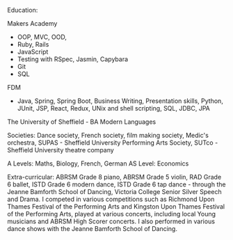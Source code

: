 Education:

Makers Academy

* OOP, MVC, OOD, 
* Ruby, Rails
* JavaScript
* Testing with RSpec, Jasmin, Capybara
* Git 
* SQL

FDM
* Java, Spring, Spring Boot, Business Writing, Presentation skills, Python, JUnit, JSP, React, Redux, UNix and shell scripting, SQL, JDBC, JPA

The University of Sheffield - BA Modern Languages

Societies: Dance society, French society, film making society, Medic's orchestra, SUPAS - Sheffield University Performing Arts Society, SUTco - Sheffield University 
theatre company

A Levels: Maths, Biology, French, German
AS Level: Economics

Extra-curricular:
ABRSM Grade 8 piano, ABRSM Grade 5 violin, RAD Grade 6 ballet, ISTD Grade 6 modern dance, ISTD Grade 6 tap dance - through the Jeanne Bamforth School of Dancing, Victoria 
College Senior Silver Speech and Drama. I competed in various competitions such as Richmond Upon Thames Festival of the Performing Arts and Kingston Upon Thames Festival of
the Performing Arts, played at various concerts, including local Young musicians and ABRSM High Scorer concerts. I also performed in various dance shows with the Jeanne Bamforth
School of Dancing.
